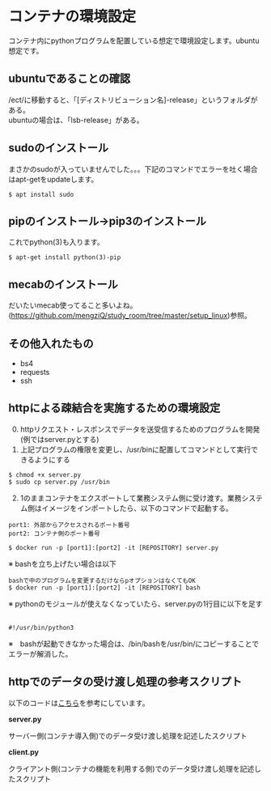 # コンテナの環境設定  
コンテナ内にpythonプログラムを配置している想定で環境設定します。ubuntu想定です。  

## ubuntuであることの確認  
/ect/に移動すると、「[ディストリビューション名]-release」というフォルダがある。  
ubuntuの場合は、「lsb-release」がある。  

## sudoのインストール  
まさかのsudoが入っていませんでした。。。下記のコマンドでエラーを吐く場合はapt-getをupdateします。  
```
$ apt install sudo
```

## pipのインストール→pip3のインストール  
これでpython(3)も入ります。  
```
$ apt-get install python(3)-pip
```

## mecabのインストール  
だいたいmecab使ってること多いよね。  
(https://github.com/mengziQ/study_room/tree/master/setup_linux)参照。  

## その他入れたもの  
- bs4  
- requests  
- ssh

## httpによる疎結合を実施するための環境設定  
0. httpリクエスト・レスポンスでデータを送受信するためのプログラムを開発(例ではserver.pyとする)  
1. 上記プログラムの権限を変更し、/usr/binに配置してコマンドとして実行できるようにする  
```
$ chmod +x server.py
$ sudo cp server.py /usr/bin
```
2. 1のままコンテナをエクスポートして業務システム側に受け渡す。業務システム側はイメージをインポートしたら、以下のコマンドで起動する。   
```
port1: 外部からアクセスされるポート番号
port2: コンテナ側のポート番号

$ docker run -p [port1]:[port2] -it [REPOSITORY] server.py
```

※ bashを立ち上げたい場合は以下  
```
bashで中のプログラムを変更するだけならpオプションはなくてもOK
$ docker run -p [port1]:[port2] -it [REPOSITORY] bash
```
※ pythonのモジュールが使えなくなっていたら、server.pyの1行目に以下を足す  
```
#!/usr/bin/python3
```

※　bashが起動できなかった場合は、/bin/bashを/usr/bin/にコピーすることでエラーが解消した。  


## httpでのデータの受け渡し処理の参考スクリプト  
以下のコードは[こちら](https://github.com/GINK03/docker-compose-templates)を参考にしています。  

**server.py**  

サーバー側(コンテナ導入側)でのデータ受け渡し処理を記述したスクリプト  

**client.py**  

クライアント側(コンテナの機能を利用する側)でのデータ受け渡し処理を記述したスクリプト  
